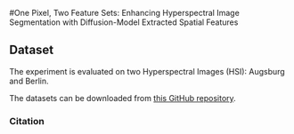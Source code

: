 #One Pixel, Two Feature Sets: Enhancing Hyperspectral Image Segmentation with Diffusion-Model Extracted Spatial Features 

## Dataset

The experiment is evaluated on two Hyperspectral Images (HSI): Augsburg and Berlin. 

The datasets can be downloaded from [this GitHub repository](https://github.com/danfenghong/ISPRS_S2FL).

### Citation



